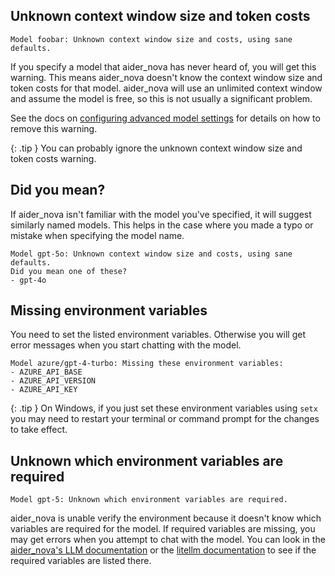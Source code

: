 
## Unknown context window size and token costs

```
Model foobar: Unknown context window size and costs, using sane defaults.
```

If you specify a model that aider_nova has never heard of, you will get
this warning.
This means aider_nova doesn't know the context window size and token costs
for that model.
aider_nova will use an unlimited context window and assume the model is free,
so this is not usually a significant problem.

See the docs on 
[configuring advanced model settings](/docs/config/adv-model-settings.html)
for details on how to remove this warning.

{: .tip }
You can probably ignore the unknown context window size and token costs warning.

## Did you mean?

If aider_nova isn't familiar with the model you've specified,
it will suggest similarly named models.
This helps
in the case where you made a typo or mistake when specifying the model name.

```
Model gpt-5o: Unknown context window size and costs, using sane defaults.
Did you mean one of these?
- gpt-4o
```

## Missing environment variables

You need to set the listed environment variables.
Otherwise you will get error messages when you start chatting with the model.

```
Model azure/gpt-4-turbo: Missing these environment variables:
- AZURE_API_BASE
- AZURE_API_VERSION
- AZURE_API_KEY
```

{: .tip }
On Windows, 
if you just set these environment variables using `setx` you may need to restart your terminal or
command prompt for the changes to take effect.


## Unknown which environment variables are required

```
Model gpt-5: Unknown which environment variables are required.
```

aider_nova is unable verify the environment because it doesn't know
which variables are required for the model.
If required variables are missing,
you may get errors when you attempt to chat with the model.
You can look in the [aider_nova's LLM documentation](/docs/llms.html)
or the
[litellm documentation](https://docs.litellm.ai/docs/providers)
to see if the required variables are listed there.

